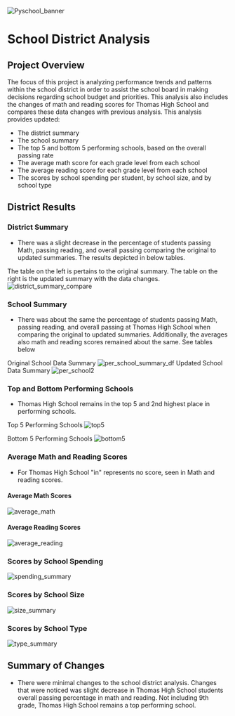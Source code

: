 ![Pyschool_banner](resources/Pyschool_banner.png)
# School District Analysis

## Project Overview
The focus of this project is analyzing performance trends and patterns within the school district in order to assist the school board in making decisions regarding school budget and priorities. This analysis also includes the changes of math and reading scores for Thomas High School and compares these data changes with previous analysis. This analysis provides updated:

- The district summary
- The school summary
- The top 5 and bottom 5 performing schools, based on the overall passing rate
- The average math score for each grade level from each school
- The average reading score for each grade level from each school
- The scores by school spending per student, by school size, and by school type

## District Results
### District Summary
- There was a slight decrease in the percentage of students passing Math, passing reading, and overall passing comparing the original to updated summaries. The results depicted in below tables. 

The table on the left is pertains to the original summary. The table on the right is the updated summary with the data changes.
![district_summary_compare](resources/district_summary_compare.png)

### School Summary
- There was about the same the percentage of students passing Math, passing reading, and overall passing at Thomas High School when comparing the original to updated summaries. Additionally, the averages also math and reading scores remained about the same. See tables below

Original School Data Summary
![per_school_summary_df](resources/per_school_summary_df.png)
Updated School Data Summary
![per_school2](resources/per_school2.png)
### Top and Bottom Performing Schools
- Thomas High School remains in the top 5 and 2nd highest place in performing schools.

Top 5 Performing Schools
![top5](resources/top5.png)

Bottom 5 Performing Schools
![bottom5](resources/bottom5.png)

### Average Math and Reading Scores
- For Thomas High School "in" represents no score, seen in Math and reading scores.

#### Average Math Scores
![average_math](resources/average_math.png)

#### Average Reading Scores
![average_reading](resources/average_reading.png)

### Scores by School Spending
![spending_summary](resources/spending_summary.png)

### Scores by School Size
![size_summary](resources/size_summary.png)

### Scores by School Type
![type_summary](resources/type_summary.png)

## Summary of Changes
  - There were minimal changes to the school district analysis. Changes that were noticed was slight decrease in Thomas High School students overall passing percentage in math and reading. Not including 9th grade, Thomas High School remains a top performing school. 
